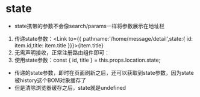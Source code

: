 # state
* state携带的参数不会像search/params一样将参数展示在地址栏

1. 传递state参数：<Link to={{ pathname:'/home/message/detail',state:{
                        id: item.id,title: item.title
                    }}}>{item.title}</Link>
2. 无需声明接收，正常注册路由组件即可：<Route path='/home/message/detail' component={Detail} />
3. 使用state参数：const { id, title } = this.props.location.state;

* 传递的state参数，即时在页面刷新之后，还可以获取到state参数，因为state被history这个BOM对象缓存了
* 但是清除浏览器缓存之后，state就是undefined

   